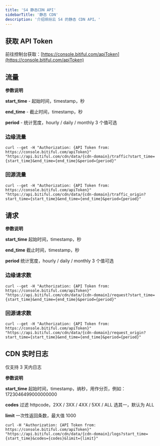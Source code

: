 ```yaml
---
title: 'S4 静态CDN API'
sidebarTitle: '静态 CDN'
description: '介绍缤纷云 S4 的静态 CDN API。'
---
```


## 获取 API Token

前往控制台获取：[https://console.bitiful.com/apiToken](https://console.bitiful.com/apiToken)

## 流量

<Tip>

**参数说明**

**start_time** - 起始时间，timestamp，秒

**end_time**   - 截止时间，timestamp，秒

**period**     - 统计宽度，hourly / daily / monthly 3 个值可选

</Tip>

### 边缘流量
```shell
curl --get -H "Authorization: {API Token from: https://console.bitiful.com/apiToken}" "https://api.bitiful.com/cdn/data/{cdn-domain}/traffic?start_time={start_time}&end_time={end_time}&period={period}"
```

### 回源流量
```shell
curl --get -H "Authorization: {API Token from: https://console.bitiful.com/apiToken}" "https://api.bitiful.com/cdn/data/{cdn-domain}/traffic_origin?start_time={start_time}&end_time={end_time}&period={period}"
```

## 请求

<Tip>

**参数说明**

**start_time**   起始时间，timestamp，秒

**end_time**     截止时间，timestamp，秒

**period**       统计宽度，hourly / daily / monthly 3 个值可选

</Tip>

### 边缘请求数
```shell
curl --get -H "Authorization: {API Token from: https://console.bitiful.com/apiToken}" "https://api.bitiful.com/cdn/data/{cdn-domain}/request?start_time={start_time}&end_time={end_time}&period={period}"
```

### 回源请求数
```shell
curl --get -H "Authorization: {API Token from: https://console.bitiful.com/apiToken}" "https://api.bitiful.com/cdn/data/{cdn-domain}/request_origin?start_time={start_time}&end_time={end_time}&period={period}"
```

## CDN 实时日志
仅支持 3 天内日志

<Tip>

**参数说明**

**start_time**   起始时间，timestamp，纳秒，用作分页，例如：1723046499000000000

**codes**        过滤 httpcode，2XX / 3XX / 4XX / 5XX / ALL 选其一，默认为 ALL

**limit**        一次性返回条数，最大值 1000

</Tip>

```shell
curl -H "Authorization: {API Token from: https://console.bitiful.com/apiToken}" "https://api.bitiful.com/cdn/data/{cdn-domain}/logs?start_time={start_time}&codes={codes}&limit={limit}"
```



